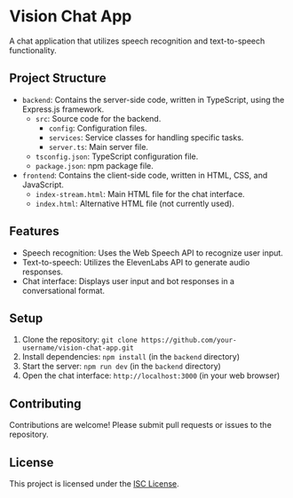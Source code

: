 # Vision Chat App

A chat application that utilizes speech recognition and text-to-speech functionality.

## Project Structure

* `backend`: Contains the server-side code, written in TypeScript, using the Express.js framework.
	+ `src`: Source code for the backend.
		- `config`: Configuration files.
		- `services`: Service classes for handling specific tasks.
		- `server.ts`: Main server file.
	+ `tsconfig.json`: TypeScript configuration file.
	+ `package.json`: npm package file.
* `frontend`: Contains the client-side code, written in HTML, CSS, and JavaScript.
	+ `index-stream.html`: Main HTML file for the chat interface.
	+ `index.html`: Alternative HTML file (not currently used).

## Features

* Speech recognition: Uses the Web Speech API to recognize user input.
* Text-to-speech: Utilizes the ElevenLabs API to generate audio responses.
* Chat interface: Displays user input and bot responses in a conversational format.

## Setup

1. Clone the repository: `git clone https://github.com/your-username/vision-chat-app.git`
2. Install dependencies: `npm install` (in the `backend` directory)
3. Start the server: `npm run dev` (in the `backend` directory)
4. Open the chat interface: `http://localhost:3000` (in your web browser)

## Contributing

Contributions are welcome! Please submit pull requests or issues to the repository.

## License

This project is licensed under the [ISC License](https://opensource.org/licenses/ISC).
